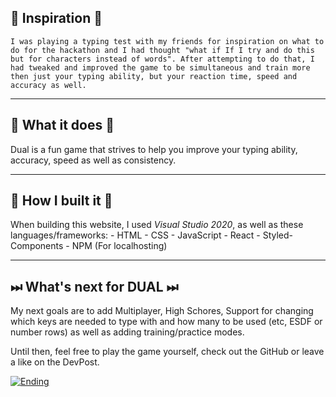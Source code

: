 ##  💭 Inspiration 💭
	I was playing a typing test with my friends for inspiration on what to do for the hackathon and I had thought "what if If I try and do this but for characters instead of words". After attempting to do that, I had tweaked and improved the game to be simultaneous and train more then just your typing ability, but your reaction time, speed and accuracy as well.
	

------------
## 🤔 What it does 🤔
Dual is a fun game that strives to help you improve your typing ability, accuracy, speed as well as consistency.

------------
## 🔨 How I built it 🔨
When building this website, I used *Visual Studio 2020*, as well as these languages/frameworks:
	- HTML
	- CSS
	- JavaScript
	- React
	- Styled-Components
	 - NPM (For localhosting)

------------

## ⏭ What's next for DUAL ⏭
My next goals are to add Multiplayer, High Schores, Support for changing which keys are needed to type with and how many to be used (etc, ESDF or number rows) as well as adding training/practice modes.

Until then, feel free to play the game yourself, check out the GitHub or leave a like on the DevPost.

[![Ending](https://res.cloudinary.com/devpost/image/fetch/s--gGL4dn4N--/c_limit,f_auto,fl_lossy,q_auto:eco,w_900/https://i2.wp.com/wowlookawebsite.com/wp-content/uploads/2018/07/that_s_all_folks__by_surrimugge-d6rfav1.png%3Ffit%3D1024%2C576%26ssl%3D1 "ye")](https://res.cloudinary.com/devpost/image/fetch/s--gGL4dn4N--/c_limit,f_auto,fl_lossy,q_auto:eco,w_900/https://i2.wp.com/wowlookawebsite.com/wp-content/uploads/2018/07/that_s_all_folks__by_surrimugge-d6rfav1.png%3Ffit%3D1024%2C576%26ssl%3D1 "ye")
